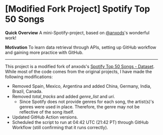 # \[Modified Fork Project\] Spotify Top 50 Songs 

**Quick Overview** A mini-Spotify-project, based on [@anxods](https://github.com/anxods/spotify-top-50-songs/tree/main?tab=readme-ov-file)'s wonderful work! 

**Motivation** To learn data retrieval through APIs, setting up GitHub workflow and gaining more practice with GitHub. 

------

This project is a modified fork of anxods's [Spotify Top 50 Songs - Dataset](https://github.com/anxods/spotify-top-50-songs/tree/main?tab=readme-ov-file). 
While most of the code comes from the original projects, I have made the following modifications: 

- Removed Spain, Mexico, Argentina and added China, Germany, India, Brazil, Canada.
- Removed *total_tracks* and added *genre_list* and *uri*.
  - Since Spotify does not provide genres for each song, the artist(s)'s genres were used in place. Therefore, the genre may not be reflective of the song itself.
- Updated GitHub Action versions.
- Scheduled the script to run at 04:42 UTC (21:42 PT) through GitHub Workflow (still confirming that it runs correctly). 

